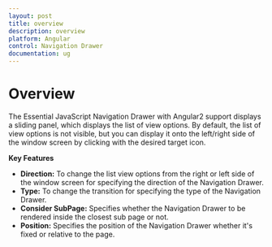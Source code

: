 ```yaml
---
layout: post
title: overview
description: overview
platform: Angular
control: Navigation Drawer
documentation: ug
---
```


# Overview

 The Essential JavaScript Navigation Drawer with Angular2 support displays a sliding panel, which displays the list of view options. By default, the list of view options is not visible, but you can display it onto the left/right side of the window screen by clicking with the desired target icon.
 
**Key Features**

* **Direction:** To change the list view options from the right or left side of the window screen for specifying the direction of the Navigation Drawer. 
* **Type:** To change the transition for specifying the type of the Navigation Drawer.
* **Consider SubPage:** Specifies whether the Navigation Drawer to be rendered inside the closest sub page or not.
* **Position:** Specifies the position of the Navigation Drawer whether it's fixed or relative to the page.                      

